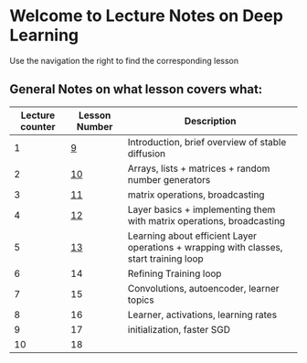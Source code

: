 # Welcome to Lecture Notes on Deep Learning

Use the navigation the right to find the corresponding lesson

## General Notes on what lesson covers what:


|Lecture counter| Lesson Number | Description|
|---------------|--------------|-------------|
|1|[9](lesson-09/A1-pre-lesson.md)| Introduction, brief overview of stable diffusion|
|2|[10](lesson-10/A1-Intro.md)| Arrays, lists + matrices + random number generators|
|3|[11](lesson-11/A1-diffedit-paper.md)|matrix operations, broadcasting|
|4|[12](lesson-12/A1-intro.md)|Layer basics + implementing them with matrix operations, broadcasting|
|5|[13](lesson-13/A1-intro.md)|Learning about efficient Layer operations + wrapping with classes, start training loop|
|6|14| Refining Training loop
|7|15| Convolutions, autoencoder, learner topics
|8|16|Learner, activations, learning rates
|9|17| initialization, faster SGD
|10|18|